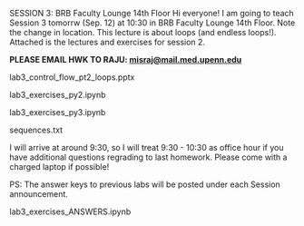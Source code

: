 SESSION 3: BRB Faculty Lounge 14th Floor
Hi everyone! I am going to teach Session 3 tomorrw (Sep. 12) at 10:30 in BRB Faculty Lounge 14th Floor. Note the change in location. This lecture is about loops (and endless loops!). Attached is the lectures and exercises for session 2.

 

**PLEASE EMAIL HWK TO RAJU: misraj@mail.med.upenn.edu** 

 lab3_control_flow_pt2_loops.pptx

lab3_exercises_py2.ipynb

lab3_exercises_py3.ipynb

sequences.txt

I will arrive at around 9:30, so I will treat 9:30 - 10:30 as office hour if you have additional questions regrading to last homework. Please come with a charged laptop if possible!

 

PS: The answer keys to previous labs will be posted under each Session announcement.

lab3_exercises_ANSWERS.ipynb
